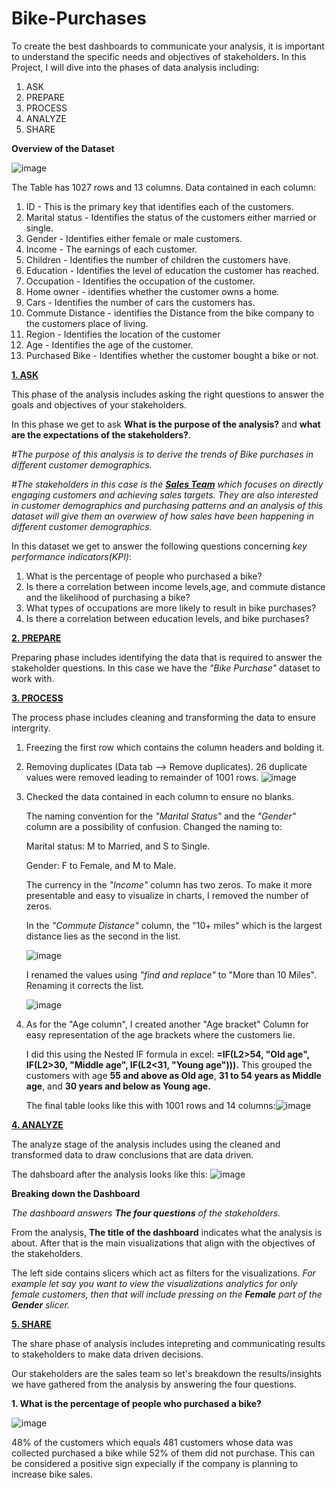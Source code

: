 # Bike-Purchases
To create the best dashboards to communicate your analysis, it is important to understand the specific needs and objectives of stakeholders. In this Project, I will dive into the phases of data analysis including:
1. ASK
2. PREPARE
3. PROCESS
4. ANALYZE
5. SHARE 

**Overview of the Dataset**

![image](https://github.com/zilphar/Bike-Purchases/assets/116642579/cc65c36f-b8bf-4ad6-abd7-704158a2656b)

The Table has 1027 rows and 13 columns. Data contained in each column:

1. ID - This is the primary key that identifies each of the customers. 
2. Marital status - Identifies the status of the customers either married or single.
3. Gender - Identifies either female or male customers.
4. Income - The earnings of each customer.
5. Children - Identifies the number of children the customers have.
6. Education - Identifies the level of education the customer has reached.
7. Occupation - Identifies the occupation of the customer.
8. Home owner - identifies whether the customer owns a home.
9. Cars - Identifies the number of cars the customers has.
10. Commute Distance - identifies the Distance from the bike company to the customers place of living.
11. Region - Identifies the location of the customer
12. Age - Identifies the age of the customer.
13. Purchased Bike - Identifies whether the customer bought a bike or not.

****<ins>1. ASK</ins>****

This phase of the analysis includes asking the right questions to answer the goals and objectives of your stakeholders.

In this phase we get to ask **What is the purpose of the analysis?** and **what are the expectations of the stakeholders?**. 

*#The purpose of this analysis is to derive the trends of Bike purchases in different customer demographics.*

*#The stakeholders in this case is the ****<ins>Sales Team</ins>**** which focuses on directly engaging customers and achieving sales targets. They are also interested in customer demographics and purchasing patterns and an analysis of this dataset will give them an overwiew of how sales have been happening in different customer demographics.* 

In this dataset we get to answer the following questions concerning *key performance indicators(KPI)*:

1. What is the percentage of people who purchased a bike?
2. Is there a correlation between income levels,age, and commute distance and the likelihood of purchasing a bike?
3. What types of occupations are more likely to result in bike purchases?
4. Is there a correlation between education levels, and bike purchases?

****<ins>2. PREPARE</ins>****

Preparing phase includes identifying the data that is required to answer the stakeholder questions. In this case we have the *"Bike Purchase"* dataset to work with. 

****<ins>3. PROCESS</ins>****

The process phase includes cleaning and transforming the data to ensure intergrity. 
1. Freezing the first row which contains the column headers and bolding it. 
2. Removing duplicates (Data tab --> Remove duplicates). 26 duplicate values were removed leading to remainder of 1001 rows. ![image](https://github.com/zilphar/Bike-Purchases/assets/116642579/83bbe42f-7b95-4669-bd95-416f6c9ea9a9)
3. Checked the data contained in each column to ensure no blanks.

   The naming convention for the *"Marital Status"* and the *"Gender"* column are a possibility of confusion. Changed the naming to:

   Marital status: M to Married, and S to Single.
   
   Gender: F to Female, and M to Male.

   The currency in the *"Income"* column has two zeros. To make it more presentable and easy to visualize in charts, I removed the number of zeros.

   In the *"Commute Distance"* column, the "10+ miles" which is the largest distance lies as the second in the list.

   ![image](https://github.com/zilphar/Bike-Purchases/assets/116642579/42b2074d-ddbc-4b78-8f07-2e010dbb047f)

   I renamed the values using *"find and replace"* to "More than 10 Miles". Renaming it corrects the list.

   ![image](https://github.com/zilphar/Bike-Purchases/assets/116642579/7507c866-7fa1-44a2-a36f-238d8f386378)

5. As for the "Age column", I created another "Age bracket" Column for easy representation of the age brackets where the customers lie.

   I did this using the Nested IF formula in excel: **=IF(L2>54, "Old age", IF(L2>30, "Middle age", IF(L2<31, "Young age"))).** 
   This grouped the customers with age **55 and above as Old age**, **31 to 54 years as Middle age**, and **30 years and below as Young age.**

   The final table looks like this with 1001 rows and 14 columns:![image](https://github.com/zilphar/Bike-Purchases/assets/116642579/1af965f9-7c60-4f49-8fb6-6e58969e3f56)

****<ins>4. ANALYZE</ins>****

The analyze stage of the analysis includes using the cleaned and transformed data to draw conclusions that are data driven. 

The dahsboard after the analysis looks like this: ![image](https://github.com/zilphar/Bike-Purchases/assets/116642579/af07204f-f08b-46d8-beb5-2963f849992b)

**Breaking down the Dashboard** 

*The dashboard answers ***The four questions*** of the stakeholders.*

From the analysis, **The title of the dashboard** indicates what the analysis is about. After that is the main visualizations that align with the objectives of the stakeholders. 

The left side contains slicers which act as filters for the visualizations. *For example let say you want to view the visualizations analytics for only female customers, then that will include pressing on the **Female** part of the **Gender** slicer.* 


****<ins>5. SHARE</ins>****

The share phase of analysis includes intepreting and communicating results to stakeholders to make data driven decisions. 

Our stakeholders are the sales team so let's breakdown the results/insights we have gathered from the analysis by answering the four questions. 


**1. What is the percentage of people who purchased a bike?** 

![image](https://github.com/zilphar/Bike-Purchases/assets/116642579/61572ab1-2dc4-4058-be35-f99ceef7977f)

48% of the customers which equals 481 customers whose data was collected purchased a bike while 52% of them did not purchase. This can be considered a positive sign expecially if the company is planning to increase bike sales. 














   


